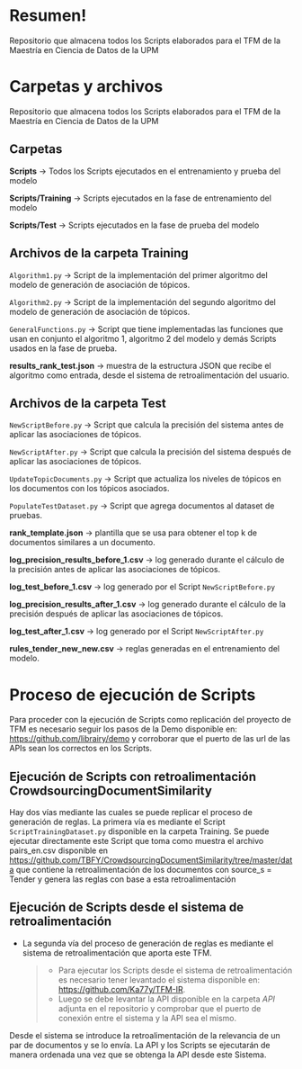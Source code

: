 # Resumen!

Repositorio que almacena todos los Scripts elaborados para el TFM de la 
Maestría en Ciencia de Datos de la UPM

# Carpetas y archivos
Repositorio que almacena todos los Scripts elaborados para el TFM de la Maestría en Ciencia de Datos de la UPM

## Carpetas
**Scripts** -> Todos los Scripts ejecutados en el entrenamiento y prueba del modelo

**Scripts/Training** -> Scripts ejecutados en la fase de entrenamiento del modelo

**Scripts/Test** -> Scripts ejecutados en la fase de prueba del modelo

## Archivos de la carpeta Training

`Algorithm1.py` -> Script de la implementación del primer algoritmo del modelo de generación de asociación de tópicos.

`Algorithm2.py` -> Script de la implementación del segundo algoritmo del modelo de generación de asociación de tópicos.

`GeneralFunctions.py` -> Script que tiene implementadas las funciones que usan en conjunto el algoritmo 1, algoritmo 2 del modelo y demás Scripts usados en la fase de prueba.

**results_rank_test.json** -> muestra de la estructura JSON que recibe el algoritmo como entrada, desde el sistema de retroalimentación del usuario. 

## Archivos de la carpeta Test

`NewScriptBefore.py` -> Script que calcula la precisión del sistema antes de aplicar las asociaciones de tópicos.

`NewScriptAfter.py` -> Script que calcula la precisión del sistema después de aplicar las asociaciones de tópicos.

`UpdateTopicDocuments.py` -> Script que actualiza los niveles de tópicos en los documentos con los tópicos asociados.

`PopulateTestDataset.py` -> Script que agrega documentos al dataset de pruebas.

**rank_template.json** -> plantilla que se usa para obtener el top k de documentos similares a un documento.

**log_precision_results_before_1.csv** -> log generado durante el cálculo de la precisión antes de aplicar las asociaciones de tópicos.

**log_test_before_1.csv** -> log generado por el Script `NewScriptBefore.py`

**log_precision_results_after_1.csv** -> log generado durante el cálculo de la precisión después de aplicar las asociaciones de tópicos.

**log_test_after_1.csv** -> log generado por el Script `NewScriptAfter.py`

**rules_tender_new_new.csv** -> reglas generadas en el entrenamiento del modelo.
 
# Proceso de ejecución de Scripts

Para proceder con la ejecución de Scripts como replicación del proyecto de TFM es necesario seguir los pasos de la Demo disponible en: https://github.com/librairy/demo y corroborar que el puerto de las url de las APIs sean los correctos en los Scripts.

## Ejecución de Scripts con retroalimentación CrowdsourcingDocumentSimilarity

Hay dos vías mediante las cuales se puede replicar el proceso de generación de reglas. La primera vía es mediante el Script `ScriptTrainingDataset.py` disponible en la carpeta Training. Se puede ejecutar directamente este Script que toma como muestra el archivo pairs_en.csv disponible en https://github.com/TBFY/CrowdsourcingDocumentSimilarity/tree/master/data que contiene la retroalimentación de los documentos con source_s = Tender y genera las reglas con base a esta retroalimentación

## Ejecución de Scripts desde el sistema de retroalimentación

- La segunda vía del proceso de generación de reglas es mediante el sistema de retroalimentación que aporta este TFM.
	> * Para ejecutar los Scripts desde el sistema de retroalimentación es necesario tener levantado el sistema disponible en: https://github.com/Ka77y/TFM-IR.
	> * Luego se debe levantar la API disponible en la carpeta *API* adjunta en el repositorio y comprobar que el puerto de conexión entre el sistema y la API sea el mismo.

Desde el sistema se introduce la retroalimentación de la relevancia de un par de documentos y se lo envía. La API y los Scripts se ejecutarán de manera ordenada una vez que se obtenga la API desde este Sistema. 
